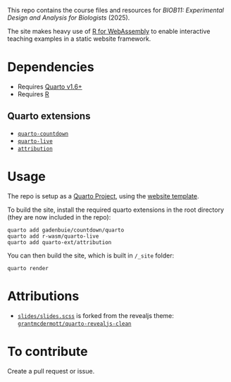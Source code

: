 This repo contains the course files and resources for *BIOB11: Experimental Design and Analysis for Biologists* (2025).

The site makes heavy use of [R for WebAssembly](https://github.com/r-wasm) to enable interactive teaching examples in a static website framework.

# Dependencies
- Requires [Quarto v1.6+](https://quarto.org/)
- Requires [R](https://www.r-project.org/)

## Quarto extensions
- [`quarto-countdown`](https://github.com/gadenbuie/countdown/tree/main/quarto)
- [`quarto-live`](https://github.com/r-wasm/quarto-live)
- [`attribution`](https://github.com/quarto-ext/attribution)

# Usage

The repo is setup as a [Quarto Project](https://quarto.org/docs/projects/quarto-projects.html), using the [website template](https://quarto.org/docs/websites/).

To build the site, install the required quarto extensions in the root directory (they are now included in the repo):

```{bash}
quarto add gadenbuie/countdown/quarto
quarto add r-wasm/quarto-live
quarto add quarto-ext/attribution
```

You can then build the site, which is built in `/_site` folder:

```{bash}
quarto render
```

# Attributions

- [`slides/slides.scss`](slides/slides.scss) is forked from the revealjs theme: [`grantmcdermott/quarto-revealjs-clean`](https://github.com/grantmcdermott/quarto-revealjs-clean)

# To contribute

Create a pull request or issue.
